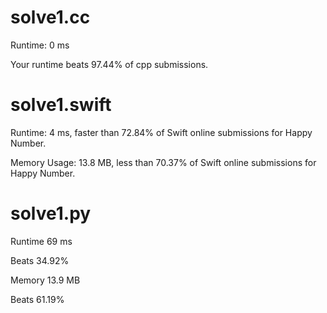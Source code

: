 # solve1.cc 

Runtime: 0 ms

Your runtime beats 97.44% of cpp submissions.

# solve1.swift

Runtime: 4 ms, faster than 72.84% of Swift online submissions for Happy Number.

Memory Usage: 13.8 MB, less than 70.37% of Swift online submissions for Happy Number.

# solve1.py

Runtime 69 ms

Beats 34.92%

Memory 13.9 MB

Beats 61.19%
